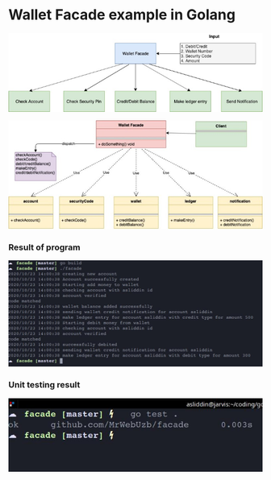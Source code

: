 # Wallet Facade example in Golang

![Wallet Facade](./img/wallet-facade.jpg)

![UML diagram](./img/uml.jpg)

### Result of program

![Result](./img/result.jpeg)

### Unit testing result

![Testing](./img/test.jpeg)